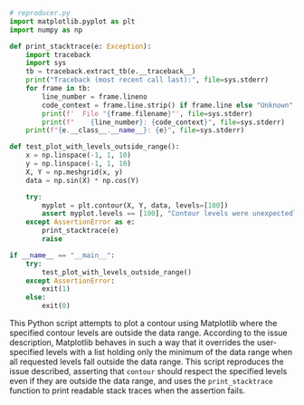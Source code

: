 ```python
# reproducer.py
import matplotlib.pyplot as plt
import numpy as np

def print_stacktrace(e: Exception):
    import traceback
    import sys
    tb = traceback.extract_tb(e.__traceback__)
    print("Traceback (most recent call last):", file=sys.stderr)
    for frame in tb:
        line_number = frame.lineno
        code_context = frame.line.strip() if frame.line else "Unknown"
        print(f'  File "{frame.filename}"', file=sys.stderr)
        print(f"    {line_number}: {code_context}", file=sys.stderr)
    print(f"{e.__class__.__name__}: {e}", file=sys.stderr)

def test_plot_with_levels_outside_range():
    x = np.linspace(-1, 1, 10)
    y = np.linspace(-1, 1, 10)
    X, Y = np.meshgrid(x, y)
    data = np.sin(X) * np.cos(Y)

    try:
        myplot = plt.contour(X, Y, data, levels=[100])
        assert myplot.levels == [100], "Contour levels were unexpectedly altered."
    except AssertionError as e:
        print_stacktrace(e)
        raise

if __name__ == "__main__":
    try:
        test_plot_with_levels_outside_range()
    except AssertionError:
        exit(1)
    else:
        exit(0)
```
This Python script attempts to plot a contour using Matplotlib where the specified contour levels are outside the data range. According to the issue description, Matplotlib behaves in such a way that it overrides the user-specified levels with a list holding only the minimum of the data range when all requested levels fall outside the data range. This script reproduces the issue described, asserting that `contour` should respect the specified levels even if they are outside the data range, and uses the `print_stacktrace` function to print readable stack traces when the assertion fails.